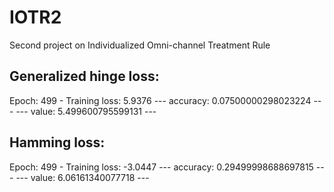 # IOTR2
Second project on Individualized Omni-channel Treatment Rule

## Generalized hinge loss:

Epoch: 499 - Training loss: 5.9376
--- accuracy: 0.07500000298023224 ---
--- value: 5.499600795599131 ---


## Hamming loss:
Epoch: 499 - Training loss: -3.0447
--- accuracy: 0.29499998688697815 ---
--- value: 6.06161340077718 ---
